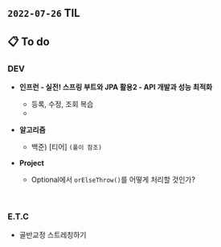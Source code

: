 ## `2022-07-26` TIL

## 📋 To do

### DEV

+ **인프런 - 실전! 스프링 부트와 JPA 활용2 - API 개발과 성능 최적화**
  + 등록, 수정, 조회 복습
  + 

+ **알고리즘**
  + 백준) [티어] `(풀이 참조)`

+ **Project**
  + Optional에서 `orElseThrow()`를 어떻게 처리할 것인가?
  
<br>

### E.T.C
+ 골반교정 스트레칭하기
<br>
